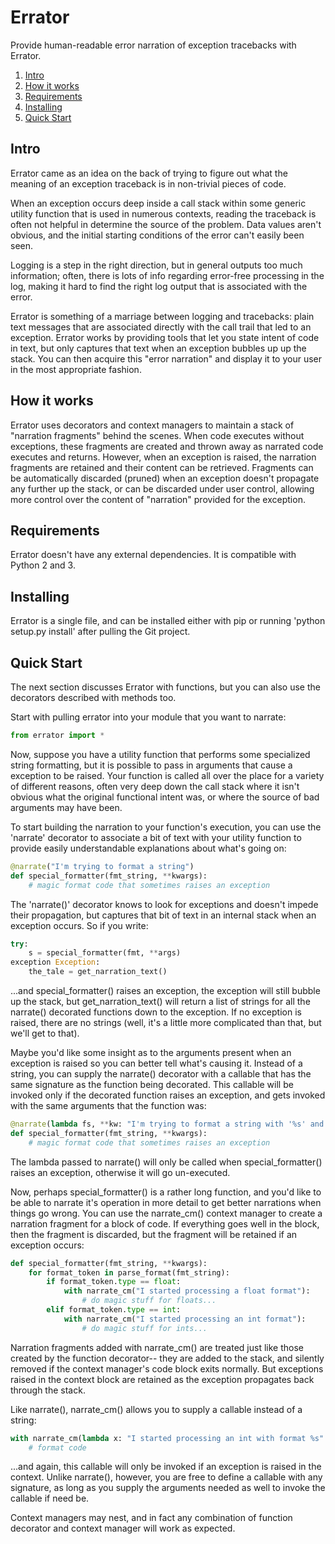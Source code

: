 Errator
=======

Provide human-readable error narration of exception tracebacks with
Errator.

1. [Intro](#intro)
2. [How it works](#howitworks)
3. [Requirements](#reqs)
2. [Installing](#installing)
5. [Quick Start](#quickstart)

## <a name="intro">Intro</a>

Errator came as an idea on the back of trying to figure out what the meaning of an exception traceback is in non-trivial pieces of code.

When an exception occurs deep inside a call stack within some generic
utility function that is used in numerous contexts, reading the traceback
is often not helpful in determine the source of the problem. Data values
aren't obvious, and the initial starting conditions of the error can't
easily been seen.

Logging is a step in the right direction, but in general outputs too much
information; often, there is lots of info regarding error-free processing
in the log, making it hard to find the right log output that is associated
with the error.

Errator is something of a marriage between logging and tracebacks: plain text messages that are associated
directly with the call trail that led to an exception. Errator works by providing tools that let you state intent
of code in text, but only captures that text when an exception bubbles up
up the stack. You can then acquire this "error narration" and display it
to your user in the most appropriate fashion.

## <a name="howitworks">How it works</a>
Errator uses decorators and context managers to maintain a stack of "narration fragments"
behind the scenes. When code executes without exceptions, these fragments
are created and thrown away as narrated code executes and returns. However, when an exception
is raised, the narration fragments are retained and their content can be
retrieved. Fragments can be automatically discarded (pruned) when an
exception doesn't propagate any further up the stack, or can be discarded
under user control, allowing more control over the content of "narration" provided
for the exception.

## <a name="reqs">Requirements</a>
Errator doesn't have any external dependencies. It is compatible with
Python 2 and 3.

## <a name="installing">Installing</a>
Errator is a single file, and can be installed either with pip or running
'python setup.py install' after pulling the Git project.

## <a name="quickstart">Quick Start</a>
The next section discusses Errator with functions, but you can also use the decorators
described with methods too.

Start with pulling errator into your module that you want to narrate:

```python
from errator import *
```

Now, suppose you have a utility function that performs some specialized string formatting,
but it is possible to pass in arguments that cause a exception to be raised.
Your function is called all over the place for a variety of different reasons,
often very deep down the call stack where it isn't obvious what the original
functional intent was, or where the source of bad arguments may have been.

To start building the narration to your function's execution, you can use the 'narrate'
decorator to associate a bit of text with your utility function to provide easily understandable
explanations about what's going on:

```python
@narrate("I'm trying to format a string")
def special_formatter(fmt_string, **kwargs):
    # magic format code that sometimes raises an exception
```

The 'narrate()' decorator knows to look for exceptions and doesn't impede their propagation,
but captures that bit of text in an internal stack when an exception occurs. So if you
write:

```python
try:
    s = special_formatter(fmt, **args)
exception Exception:
    the_tale = get_narration_text()
```

...and special_formatter() raises an exception, the exception will still bubble up the stack,
but get_narration_text() will return a list of strings for all the narrate()
decorated functions down to the exception. If no exception is raised, there
are no strings (well, it's a little more complicated than that, but we'll
get to that).

Maybe you'd like some insight as to the arguments present when an exception is raised so
you can better tell what's causing it. Instead of a string, you can supply
the narrate() decorator with a callable that has the same signature as the function
being decorated. This callable will be invoked only if the decorated function raises
an exception, and gets invoked with the same arguments that the function was:

```python
@narrate(lambda fs, **kw: "I'm trying to format a string with '%s' and args '%s'" % (fs, str(kw)))
def special_formatter(fmt_string, **kwargs):
    # magic format code that sometimes raises an exception

```

The lambda passed to narrate() will only be called when special_formatter()
raises an exception, otherwise it will go un-executed.

Now, perhaps special_formatter() is a rather long function, and you'd like
to be able to narrate it's operation in more detail to get better narrations
when things go wrong. You can use the narrate_cm() context manager to create a narration fragment for
a block of code. If everything goes well in the block, then the fragment is discarded, but
the fragment will be retained if an exception occurs:

```python
def special_formatter(fmt_string, **kwargs):
    for format_token in parse_format(fmt_string):
        if format_token.type == float:
            with narrate_cm("I started processing a float format"):
                # do magic stuff for floats...
        elif format_token.type == int:
            with narrate_cm("I started processing an int format"):
                # do magic stuff for ints...
```

Narration fragments added with narrate_cm() are treated just like those created by
the function decorator-- they are added to the stack, and silently removed if
the context manager's code block exits normally. But exceptions raised in the
context block are retained as the exception propagates back through the stack.

Like narrate(), narrate_cm() allows you to supply a callable instead of a string:

```python
with narrate_cm(lambda x: "I started processing an int with format %s" % x, format_token.format):
    # format code
```

...and again, this callable will only be invoked if an exception is raised in the context. Unlike
narrate(), however, you are free to define a callable with any signature, as long as you supply
the arguments needed as well to invoke the callable if need be.

Context managers may nest, and in fact any combination of function decorator and context manager
will work as expected.